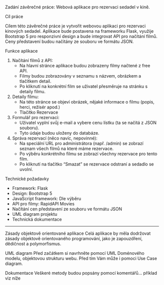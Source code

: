 Zadání závěrečné práce: Webová aplikace pro rezervaci sedadel v kině.

Cíl práce

Cílem této závěrečné práce je vytvořit webovou aplikaci pro rezervaci kinových sedadel. Aplikace bude postavena na frameworku Flask, využije Bootstrap 5 pro responzivní design a bude integrovat API pro načítání filmů. Ceny představení budou načítány ze souboru ve formátu JSON.

Funkce aplikace

1. Načítání filmů z API:
   * Na hlavní stránce aplikace budou zobrazeny filmy načtené z free API.
   * Filmy budou zobrazovány v seznamu s názvem, obrázkem a tlačítkem detail.
   * Po kliknutí na konkrétní film se uživatel přesměruje na stránku s detaily filmu.
2. Detaily filmu:
   * Na této stránce se objeví obrázek, nějaké informace o filmu (popis, herci, režisér apod.) 
   * Tlačítko Rezervace
3. Formulář pro rezervaci:
   * Uživatel vyplní svůj e-mail a vybere cenu lístku (ta se načítá z JSON souboru).
   * Tyto údaje budou uloženy do databáze.
4. Správa rezervací (něco navíc, nepovinné):
   * Na speciální URL pro administrátora (např. /admin) se zobrazí seznam všech filmů na které máme rezervace.
   * Po výběru konkrétního filmu se zobrazí všechny rezervace pro tento film.
   * Po kliknutí na tlačítko “Smazat” se rezervace odstraní a sedadlo se uvolní.

Technické požadavky

* Framework: Flask
* Design: Bootstrap 5
* JavaScript framework: Dle výběru
* API pro filmy: RapidAPI Movies
* Načítání cen představení ze souboru ve formátu JSON
* UML diagram projektu
* Technická dokumentace
________________
Zásady objektově orientované aplikace
Celá aplikace by měla dodržovat zásady objektově orientovaného programování, jako je zapouzdření, dědičnost a polymorfismus.

UML diagram
Před začátkem si navrhněte pomocí UML Doménového modelu, objektovou strukturu webu. Před tím Vám může i pomoci Use Case diagram.

Dokumentace
Veškeré metody budou popsány pomocí komentářů… příklad viz níže
